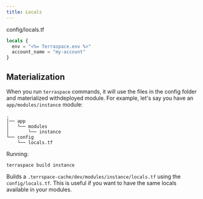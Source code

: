 ```yaml
---
title: Locals
---
```


config/locals.tf

```terraform
locals {
  env = "<%= Terraspace.env %>"
  account_name = "my-account"
}
```

## Materialization

When you run `terraspace` commands, it will use the files in the config folder and materialized withdeployed module.  For example, let's say you have an `app/modules/instance` module:

    .
    │── app
    │   └── modules
    │       └── instance
    └── config
        └── locals.tf

Running:

    terraspace build instance

Builds a `.terrspace-cache/dev/modules/instance/locals.tf` using the `config/locals.tf`. This is useful if you want to have the same locals available in your modules.